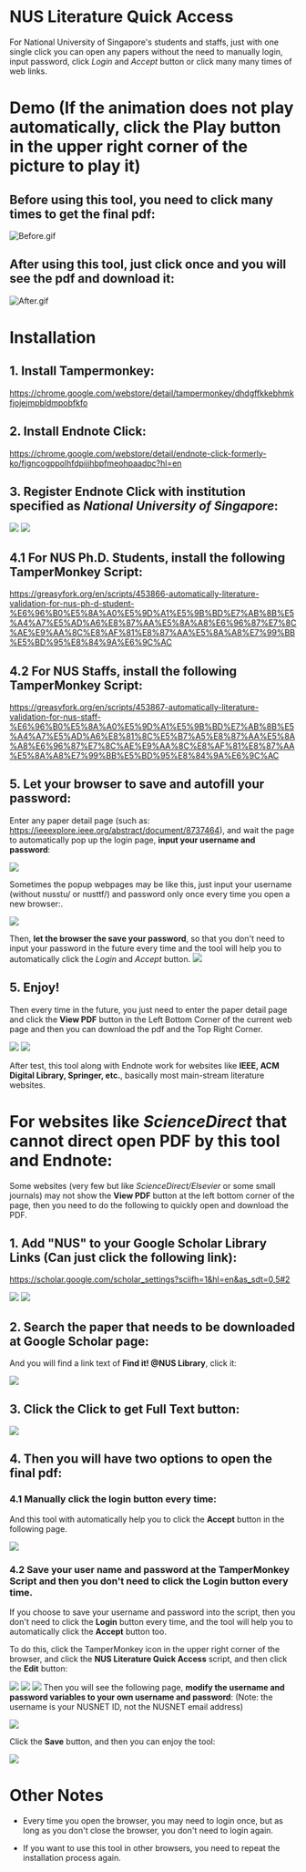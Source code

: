 # NUS Literature Quick Access
For National University of Singapore's students and staffs, just with one single click you can open any papers without the need to manually login, input password, click $Login$ and $Accept$ button or click many many times of web links.

# Demo (If the animation does not play automatically, click the Play button in the upper right corner of the picture to play it)

## Before using this tool, you need to click many times to get the final pdf:
![Before.gif](Before.gif)
## After using this tool, just click once and you will see the pdf and download it:
![After.gif](After.gif)


# Installation

## 1. Install Tampermonkey:
https://chrome.google.com/webstore/detail/tampermonkey/dhdgffkkebhmkfjojejmpbldmpobfkfo

## 2. Install Endnote Click:
https://chrome.google.com/webstore/detail/endnote-click-formerly-ko/fjgncogppolhfdpijihbpfmeohpaadpc?hl=en

## 3. Register Endnote Click with institution specified as $National$ $University$ $of$ $Singapore$:
![](endnote_click.png)
![](endnote_ins.png)

## 4.1 For NUS Ph.D. Students, install the following  TamperMonkey Script:

https://greasyfork.org/en/scripts/453866-automatically-literature-validation-for-nus-ph-d-student-%E6%96%B0%E5%8A%A0%E5%9D%A1%E5%9B%BD%E7%AB%8B%E5%A4%A7%E5%AD%A6%E8%87%AA%E5%8A%A8%E6%96%87%E7%8C%AE%E9%AA%8C%E8%AF%81%E8%87%AA%E5%8A%A8%E7%99%BB%E5%BD%95%E8%84%9A%E6%9C%AC

## 4.2 For NUS Staffs, install the following TamperMonkey Script:

https://greasyfork.org/en/scripts/453867-automatically-literature-validation-for-nus-staff-%E6%96%B0%E5%8A%A0%E5%9D%A1%E5%9B%BD%E7%AB%8B%E5%A4%A7%E5%AD%A6%E8%81%8C%E5%B7%A5%E8%87%AA%E5%8A%A8%E6%96%87%E7%8C%AE%E9%AA%8C%E8%AF%81%E8%87%AA%E5%8A%A8%E7%99%BB%E5%BD%95%E8%84%9A%E6%9C%AC

## 5. Let your browser to save and autofill your password:

Enter any paper detail page (such as: https://ieeexplore.ieee.org/abstract/document/8737464), and wait the page to automatically pop up the login page, **input your username and password**:

![](save.png)

Sometimes the popup webpages may be like this, just input your username (without nusstu/ or nusttf/) and password only once every time you open a new browser:.

![](popup.png)

Then, **let the browser the save your password**, so that you don't need to input your password in the future every time and the tool will help you to automatically click the $Login$ and $Accept$ button.
![](savepass.png)


## 5. Enjoy!

Then every time in the future, you just need to enter the paper detail page and click the **View PDF** button in the Left Bottom Corner of the current web page and then you can download the pdf and the Top Right Corner.

![](viewpdf.png)
![](download.png)

After test, this tool along with Endnote work for websites like **IEEE, ACM Digital Library, Springer, etc.**, basically most main-stream literature websites.

# For websites like *ScienceDirect* that cannot direct open PDF by this tool and Endnote:

Some websites (very few but like *ScienceDirect/Elsevier* or some small journals) may not show the **View PDF** button at the left bottom corner of the page, then you need to do the following to quickly open and download the PDF.

## 1. Add "NUS" to your Google Scholar Library Links (Can just click the following link):

https://scholar.google.com/scholar_settings?sciifh=1&hl=en&as_sdt=0,5#2

![](settings.png)
![](library_links.png)

## 2. Search the paper that needs to be downloaded at **Google Scholar** page:

And you will find a link text of **Find it! @NUS Library**, click it:

![](findit.png)

## 3. Click the **Click to get Full Text** button:

![](clicktoget.png)

## 4. Then you will have two options to open the final pdf:

### 4.1 Manually click the login button every time:

And this tool with automatically help you to click the **Accept** button in the following page.

![](manually.png)

### 4.2 Save your user name and password at the TamperMonkey Script and then you don't need to click the **Login** button every time.

If you choose to save your username and password into the script, then you don't need to click the **Login** button every time, and the tool will help you to automatically click the **Accept** button too.

To do this, click the TamperMonkey icon in the upper right corner of the browser, and click the **NUS Literature Quick Access** script, and then click the **Edit** button:

![](icon.png)
![](ticon.png)
![](.png)
Then you will see the following page, **modify the username and password variables to your own username and password**: (Note: the username is your NUSNET ID, not the NUSNET email address)

![](edit.png)

Click the **Save** button, and then you can enjoy the tool:

![](savebtn.pngW)

# Other Notes

- Every time you open the browser, you may need to login once, but as long as you don't close the browser, you don't need to login again.

- If you want to use this tool in other browsers, you need to repeat the installation process again.



